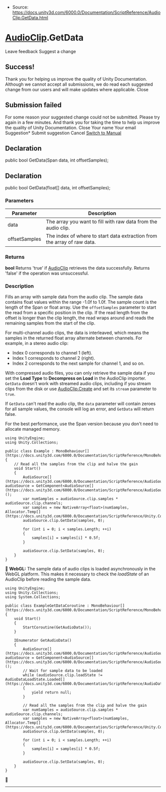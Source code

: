 * Source: https://docs.unity3d.com/6000.0/Documentation/ScriptReference/AudioClip.GetData.html

#  [AudioClip](https://docs.unity3d.com/6000.0/Documentation/ScriptReference/AudioClip.html).GetData
Leave feedback
Suggest a change
## Success!
Thank you for helping us improve the quality of Unity Documentation. Although we cannot accept all submissions, we do read each suggested change from our users and will make updates where applicable.
Close
## Submission failed
For some reason your suggested change could not be submitted. Please <a>try again</a> in a few minutes. And thank you for taking the time to help us improve the quality of Unity Documentation.
Close
Your name Your email Suggestion* Submit suggestion
Cancel
[Switch to Manual](https://docs.unity3d.com/6000.0/Documentation/Manual/class-AudioClip.html "Go to AudioClip Component in the Manual")
## Declaration
public bool GetData(Span<float> data, int offsetSamples); 
## Declaration
public bool GetData(float[] data, int offsetSamples); 
### Parameters
Parameter | Description  
---|---  
data | The array you want to fill with raw data from the audio clip.  
offsetSamples | The index of where to start data extraction from the array of raw data.  
### Returns
**bool** Returns 'true' if [AudioClip](https://docs.unity3d.com/6000.0/Documentation/ScriptReference/AudioClip.html) retrieves the data successfully. Returns 'false' if the operation was unsuccessful. 
### Description
Fills an array with sample data from the audio clip.
The sample data contains float values within the range -1.0f to 1.0f. The sample count is the length of the Span or float array. Use the `offsetSamples` parameter to start the read from a specific position in the clip. If the read length from the offset is longer than the clip length, the read wraps around and reads the remaining samples from the start of the clip.  
  
For multi-channel audio clips, the data is interleaved, which means the samples in the returned float array alternate between channels. For example, in a stereo audio clip: 
  * Index 0 corresponds to channel 1 (left).
  * Index 1 corresponds to channel 2 (right).
  * Index 2 corresponds to the next sample for channel 1, and so on.


With compressed audio files, you can only retrieve the sample data if you set the **Load Type** to **Decompress on Load** in the AudioClip importer. `GetData` doesn't work with streamed audio clips, including if you stream clips from the disk or use [AudioClip.Create](https://docs.unity3d.com/6000.0/Documentation/ScriptReference/AudioClip.Create.html) and set its `stream` parameter to `true`.   
  
If `GetData` can't read the audio clip, the `data` parameter will contain zeroes for all sample values, the console will log an error, and `GetData` will return false.  
  
For the best performance, use the Span version because you don't need to allocate managed memory.
```
using UnityEngine;
using Unity.Collections;  
  
public class Example : MonoBehaviour[](https://docs.unity3d.com/6000.0/Documentation/ScriptReference/MonoBehaviour.html)
{
    // Read all the samples from the clip and halve the gain
    void Start()
    {
        AudioSource[](https://docs.unity3d.com/6000.0/Documentation/ScriptReference/AudioSource.html) audioSource = GetComponent<AudioSource[](https://docs.unity3d.com/6000.0/Documentation/ScriptReference/AudioSource.html)>();
        var numSamples = audioSource.clip.samples * audioSource.clip.channels;
        var samples = new NativeArray<float>(numSamples, Allocator.Temp[](https://docs.unity3d.com/6000.0/Documentation/ScriptReference/Unity.Collections.Allocator.Temp.html));
        audioSource.clip.GetData(samples, 0);  
  
        for (int i = 0; i < samples.Length; ++i)
        {
            samples[i] = samples[i] * 0.5f;
        }  
  
        audioSource.clip.SetData(samples, 0);
    }
}

```

**WebGL:** The sample data of audio clips is loaded asynchronously in the WebGL platform. This makes it necessary to check the _loadState_ of an AudioClip before reading the sample data.
```
using UnityEngine;
using Unity.Collections;
using System.Collections;  
  
public class ExampleGetDataCoroutine : MonoBehaviour[](https://docs.unity3d.com/6000.0/Documentation/ScriptReference/MonoBehaviour.html)
{
    void Start()
    {
        StartCoroutine(GetAudioData());
    }  
  
    IEnumerator GetAudioData()
    {
        AudioSource[](https://docs.unity3d.com/6000.0/Documentation/ScriptReference/AudioSource.html) audioSource = GetComponent<AudioSource[](https://docs.unity3d.com/6000.0/Documentation/ScriptReference/AudioSource.html)>();
        // Wait for sample data to be loaded
        while (audioSource.clip.loadState != AudioDataLoadState.Loaded[](https://docs.unity3d.com/6000.0/Documentation/ScriptReference/AudioDataLoadState.Loaded.html))
        {
            yield return null;
        }  
  
        // Read all the samples from the clip and halve the gain
        var numSamples = audioSource.clip.samples * audioSource.clip.channels;
        var samples = new NativeArray<float>(numSamples, Allocator.Temp[](https://docs.unity3d.com/6000.0/Documentation/ScriptReference/Unity.Collections.Allocator.Temp.html));
        audioSource.clip.GetData(samples, 0);  
  
        for (int i = 0; i < samples.Length; ++i)
        {
            samples[i] = samples[i] * 0.5f;
        }  
  
        audioSource.clip.SetData(samples, 0);
    }
}

```

* * *
